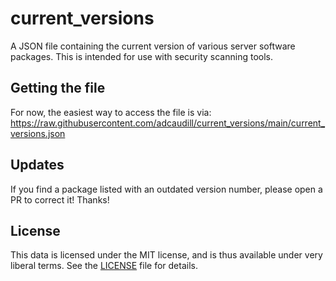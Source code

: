 # current_versions
A JSON file containing the current version of various server software packages. This is intended for use with security scanning tools.

## Getting the file

For now, the easiest way to access the file is via: https://raw.githubusercontent.com/adcaudill/current_versions/main/current_versions.json

## Updates

If you find a package listed with an outdated version number, please open a PR to correct it! Thanks!

## License

This data is licensed under the MIT license, and is thus available under very liberal terms. See the [LICENSE](https://github.com/adcaudill/current_versions/blob/main/LICENSE) file for details.
